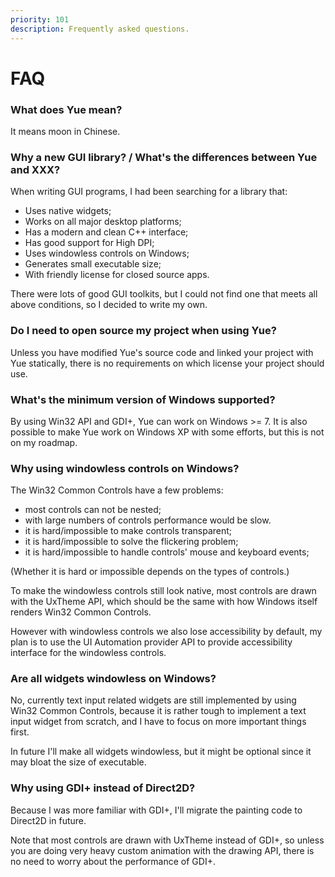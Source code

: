 ```yaml
---
priority: 101
description: Frequently asked questions.
---
```


# FAQ

### What does Yue mean?

It means moon in Chinese.

### Why a new GUI library? / What's the differences between Yue and XXX?

When writing GUI programs, I had been searching for a library that:

* Uses native widgets;
* Works on all major desktop platforms;
* Has a modern and clean C++ interface;
* Has good support for High DPI;
* Uses windowless controls on Windows;
* Generates small executable size;
* With friendly license for closed source apps.

There were lots of good GUI toolkits, but I could not find one that meets all above conditions, so I decided to write my own.

### Do I need to open source my project when using Yue?

Unless you have modified Yue's source code and linked your project with Yue statically, there is no requirements on which license your project should use.

### What's the minimum version of Windows supported?

By using Win32 API and GDI+, Yue can work on Windows >= 7. It is also possible to make Yue work on Windows XP with some efforts, but this is not on my roadmap.

### Why using windowless controls on Windows?

The Win32 Common Controls have a few problems:

* most controls can not be nested;
* with large numbers of controls performance would be slow.
* it is hard/impossible to make controls transparent;
* it is hard/impossible to solve the flickering problem;
* it is hard/impossible to handle controls' mouse and keyboard events;

(Whether it is hard or impossible depends on the types of controls.)

To make the windowless controls still look native, most controls are drawn with the UxTheme API, which should be the same with how Windows itself renders Win32 Common Controls.

However with windowless controls we also lose accessibility by default, my plan is to use the UI Automation provider API to provide accessibility interface for the windowless controls.

### Are all widgets windowless on Windows?

No, currently text input related widgets are still implemented by using Win32 Common Controls, because it is rather tough to implement a text input widget from scratch, and I have to focus on more important things first.

In future I'll make all widgets windowless, but it might be optional since it may bloat the size of executable.

### Why using GDI+ instead of Direct2D?

Because I was more familiar with GDI+, I'll migrate the painting code to Direct2D in future.

Note that most controls are drawn with UxTheme instead of GDI+, so unless you are doing very heavy custom animation with the drawing API, there is no need to worry about the performance of GDI+.
